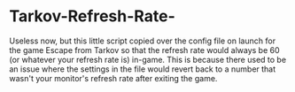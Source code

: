 # Tarkov-Refresh-Rate-
Useless now, but this little script copied over the config file on launch for the game Escape from Tarkov so that the refresh rate would always be 60 (or whatever your refresh rate is) in-game. This is because there used to be an issue where the settings in the file would revert back to a number that wasn't your monitor's refresh rate after exiting the game.
